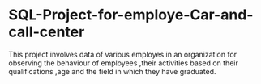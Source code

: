 # SQL-Project-for-employe-Car-and-call-center
This project involves data of various employes in an organization for observing the behaviour of employees ,their activities based on their qualifications ,age and the field in which they have graduated.
